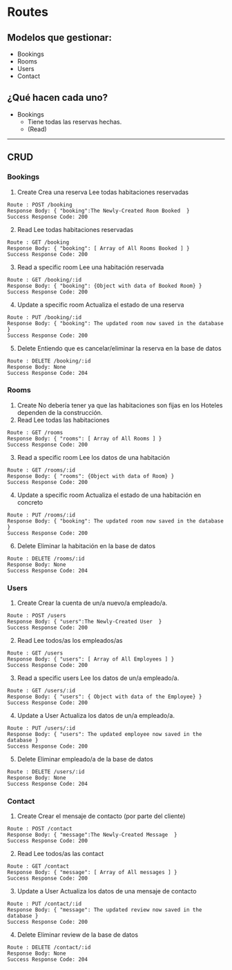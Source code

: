 # Routes
## Modelos que gestionar:
- Bookings
- Rooms
- Users
- Contact

## ¿Qué hacen cada uno?

- Bookings
  - Tiene todas las reservas hechas.
  - (Read)

---
## CRUD
### Bookings
1) Create
  Crea una reserva
  Lee todas habitaciones reservadas
  ```
  Route : POST /booking
  Response Body: { "booking":The Newly-Created Room Booked  }
  Success Response Code: 200
  ```
2) Read
  Lee todas habitaciones reservadas
  ```
  Route : GET /booking
  Response Body: { "booking": [ Array of All Rooms Booked ] }
  Success Response Code: 200
  ```
3) Read a specific room
  Lee una habitación reservada
  ```
  Route : GET /booking/:id
  Response Body: { "booking": {Object with data of Booked Room} }
  Success Response Code: 200
  ```
4) Update a specific room
  Actualiza el estado de una reserva
  ```
  Route : PUT /booking/:id
  Response Body: { "booking": The updated room now saved in the database }
  Success Response Code: 200
  ```

5) Delete
  Entiendo que es cancelar/eliminar la reserva en la base de datos
  ```
  Route : DELETE /booking/:id
  Response Body: None
  Success Response Code: 204
  ```

### Rooms
1) Create
  No debería tener ya que las habitaciones son fijas en los Hoteles dependen de la construcción.
2) Read
  Lee todas las habitaciones
  ```
  Route : GET /rooms
  Response Body: { "rooms": [ Array of All Rooms ] }
  Success Response Code: 200
  ```
3) Read a specific room
  Lee los datos de una habitación
  ```
  Route : GET /rooms/:id
  Response Body: { "rooms": {Object with data of Room} }
  Success Response Code: 200
  ```
4) Update a specific room
  Actualiza el estado de una habitación en concreto
  ```
  Route : PUT /rooms/:id
  Response Body: { "booking": The updated room now saved in the database }
  Success Response Code: 200
  ```

6) Delete
  Eliminar la habitación en la base de datos
  ```
  Route : DELETE /rooms/:id
  Response Body: None
  Success Response Code: 204
  ```

### Users
1) Create
  Crear la cuenta de un/a nuevo/a empleado/a.
  ```
  Route : POST /users
  Response Body: { "users":The Newly-Created User  }
  Success Response Code: 200
  ```
2) Read
  Lee todos/as los empleados/as
  ```
  Route : GET /users
  Response Body: { "users": [ Array of All Employees ] }
  Success Response Code: 200
  ```
3) Read a specific users
  Lee los datos de un/a empleado/a.
  ```
  Route : GET /users/:id
  Response Body: { "users": { Object with data of the Employee} }
  Success Response Code: 200
  ```
4) Update a User
  Actualiza los datos de un/a empleado/a.
  ```
  Route : PUT /users/:id
  Response Body: { "users": The updated employee now saved in the database }
  Success Response Code: 200
  ```

5) Delete
  Eliminar empleado/a de la base de datos
  ```
  Route : DELETE /users/:id
  Response Body: None
  Success Response Code: 204
  ```
### Contact

1) Create
  Crear el mensaje de contacto (por parte del cliente)
  ```
  Route : POST /contact
  Response Body: { "message":The Newly-Created Message  }
  Success Response Code: 200
  ```
2) Read
  Lee todos/as las contact
  ```
  Route : GET /contact
  Response Body: { "message": [ Array of All messages ] }
  Success Response Code: 200
  ```
3) Update a User
  Actualiza los datos de una mensaje de contacto
  ```
  Route : PUT /contact/:id
  Response Body: { "message": The updated review now saved in the database }
  Success Response Code: 200
  ```

4) Delete
  Eliminar review de la base de datos
  ```
  Route : DELETE /contact/:id
  Response Body: None
  Success Response Code: 204
